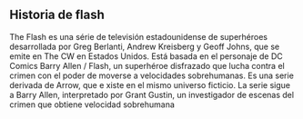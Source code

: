 ## Historia de flash


The Flash es una série de televisión estadounidense de superhéroes desarrollada por Greg Berlanti, Andrew Kreisberg y Geoff
Johns, que se emite en The CW en Estados Unidos. Está basada en el personaje de DC Comics Barry Allen / Flash, un superhéroe 
disfrazado que lucha contra el crimen con el poder de moverse a velocidades sobrehumanas. Es una serie derivada de Arrow, que e
xiste en el mismo universo ficticio. La serie sigue a Barry Allen, interpretado por Grant Gustin, un investigador de escenas del crimen que obtiene 
velocidad sobrehumana
